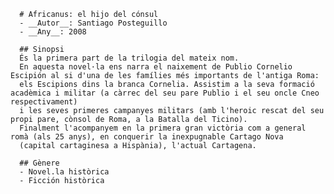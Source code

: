       # Africanus: el hijo del cónsul
      - __Autor__: Santiago Posteguillo
      - __Any__: 2008
      
      ## Sinopsi
      És la primera part de la trilogia del mateix nom. 
      En aquesta novel·la ens narra el naixement de Publio Cornelio Escipión al si d'una de les famílies més importants de l'antiga Roma: 
      els Escipions dins la branca Cornelia. Assistim a la seva formació acadèmica i militar (a càrrec del seu pare Publio i el seu oncle Cneo respectivament)
      i les seves primeres campanyes militars (amb l'heroic rescat del seu propi pare, cònsol de Roma, a la Batalla del Ticino). 
      Finalment l'acompanyem en la primera gran victòria com a general romà (als 25 anys), en conquerir la inexpugnable Cartago Nova 
      (capital cartaginesa a Hispània), l'actual Cartagena.
      
      ## Gènere
      - Novel.la històrica
      - Ficción històrica
